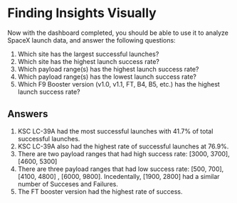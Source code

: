 # Finding Insights Visually

Now with the dashboard completed, you should be able to use it to analyze SpaceX launch data, and answer the following questions:

1. Which site has the largest successful launches?  
2. Which site has the highest launch success rate?  
3. Which payload range(s) has the highest launch success rate?  
4. Which payload range(s) has the lowest launch success rate?  
5. Which F9 Booster version (v1.0, v1.1, FT, B4, B5, etc.) has the highest launch success rate?  

## Answers

1. KSC LC-39A had the most successful launches with 41.7% of total successful launches.
2. KSC LC-39A also had the highest rate of successful launches at 76.9%.
3. There are two payload ranges that had high success rate: [3000, 3700], [4600, 5300]
4. There are three payload ranges that had low success rate: [500, 700], [4100, 4800] , [6000, 9800]. Incedentally, [1900, 2800] had a similar number of Succeses and Failures.
5. The FT booster version had the highest rate of success.
